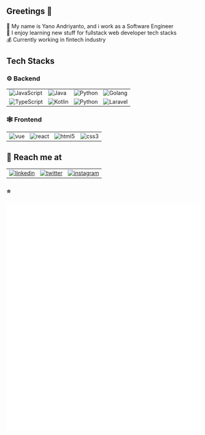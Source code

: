 ## Greetings 👋

   :beginner: My name is Yano Andriyanto, and i work as a Software Engineer  
   :mag_right: I enjoy learning new stuff for fullstack web developer tech stacks  
   :moneybag: Currently working in fintech industry  
## Tech Stacks

### ⚙️ Backend
<table>
<tr>
<td><img src="https://edent.github.io/SuperTinyIcons/images/svg/javascript.svg" width="50" title="JavaScript" /></td>
<td><img src="https://edent.github.io/SuperTinyIcons/images/svg/java.svg" width="50" title="Java" /></td>
<td><img src="https://edent.github.io/SuperTinyIcons/images/svg/python.svg" width="50" title="Python" /></td>
<td><img src="https://edent.github.io/SuperTinyIcons/images/svg/go.svg" width="50" title="Golang" /></td>
</tr>
<tr>
<td><img src="https://edent.github.io/SuperTinyIcons/images/svg/typescript.svg" width="50" title="TypeScript" /></td>
<td><img src="https://edent.github.io/SuperTinyIcons/images/svg/kotlin.svg" width="50" title="Kotlin" /></td>
<td><img src="https://edent.github.io/SuperTinyIcons/images/svg/php.svg" width="50" title="Python" /></td>
<td><img src="https://edent.github.io/SuperTinyIcons/images/svg/laravel.svg" width="50" title="Laravel" /></td>
</tr>
</table>

### 🕸️ Frontend
<table>
<tr>
<td><img src="https://edent.github.io/SuperTinyIcons/images/svg/vue.svg" width="50" title="vue" /></td>
<td><img src="https://edent.github.io/SuperTinyIcons/images/svg/react.svg" width="50" title="react" /></td>
<td><img src="https://edent.github.io/SuperTinyIcons/images/svg/html5.svg" width="50" title="html5" /></td>
<td><img src="https://edent.github.io/SuperTinyIcons/images/svg/css3.svg" width="50" title="css3" /></td>
</tr>
</table>

## 🤙 Reach me at
<table>
<tr>
<td>
<a href="https://www.linkedin.com/in/yano-andriyanto-b67079a1/" target="_blank"><img src="https://edent.github.io/SuperTinyIcons/images/svg/linkedin.svg" width="50" title="linkedin" /><a>
</td>
<td>
<a href="https://www.twitter.com/yanoandri" target="_blank"><img src="https://edent.github.io/SuperTinyIcons/images/svg/twitter.svg" width="50" title="twitter" /><a>
</td>
<td>
<a href="https://www.instagram.com/yanoandri" target="_blank"><img src="https://edent.github.io/SuperTinyIcons/images/svg/instagram.svg" width="50" title="instagram" /><a>
</td>
</tr>
</table>

### ⭐
![](https://github.com/yanoandri/yanoandri-github-stats/blob/master/generated/overview.svg)
![](https://github.com/yanoandri/yanoandri-github-stats/blob/master/generated/languages.svg)



<!--
**yanoandri/yanoandri** is a ✨ _special_ ✨ repository because its `README.md` (this file) appears on your GitHub profile.

Here are some ideas to get you started:

- 🔭 I’m currently working on ...
- 🌱 I’m currently learning ...
- 👯 I’m looking to collaborate on ...
- 🤔 I’m looking for help with ...
- 💬 Ask me about ...
- 📫 How to reach me: ...
- 😄 Pronouns: ...
- ⚡ Fun fact: ...
-->

